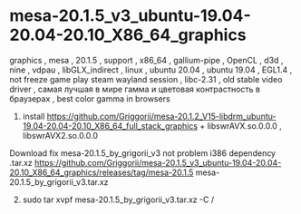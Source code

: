 # mesa-20.1.5_v3_ubuntu-19.04-20.04-20.10_X86_64_graphics
graphics , mesa , 20.1.5 , support , x86_64 , gallium-pipe , OpenCL , d3d , nine , vdpau , libGLX_indirect , linux , ubuntu 20.04 , ubuntu 19.04 , EGL1.4 , not freeze game play steam wayland session , libc-2.31 , old stable video driver , самая лучшая в мире гамма и цветовая контрастность в браузерах , best color gamma in browsers

1) install https://github.com/Griggorii/mesa-20.1.2_V15-libdrm_ubuntu-19.04-20.04-20.10_X86_64_full_stack_graphics + libswrAVX.so.0.0.0 , libswrAVX2.so.0.0.0

Download fix mesa-20.1.5_by_grigorii_v3 not problem i386 dependency .tar.xz https://github.com/Griggorii/mesa-20.1.5_v3_ubuntu-19.04-20.04-20.10_X86_64_graphics/releases/tag/mesa-20.1.5 mesa-20.1.5_by_grigorii_v3.tar.xz

2) sudo tar xvpf mesa-20.1.5_by_grigorii_v3.tar.xz -C /



